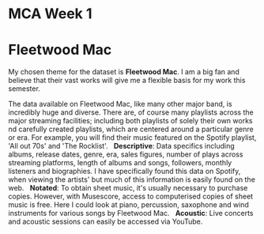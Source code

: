 # MCA Week 1

# Fleetwood Mac

My chosen theme for the dataset is **Fleetwood Mac**. I am a big fan and believe that their vast works will give me a flexible basis for my work this semester.

The data available on Fleetwood Mac, like many other major band, is incredibly huge and diverse. There are, of course many playlists across the major streaming facilities; including both playlists of solely their own works nd carefully created playlists, which are centered around a particular genre or era. For example, you will find their music featured on the Spotify playlist, 'All out 70s' and 'The Rocklist'. 
 
**Descriptive**: Data specifics including albums, release dates, genre, era, sales figures, number of plays across streaming platforms, length of albums and songs, followers, monthly listeners and biographies. I have specifically found this data on Spotify, when viewing the artists' but much of this information is easily found on the web. 
 
**Notated**: To obtain sheet music, it's usually necessary to purchase copies. However, with Musescore, access to computerised copies of sheet music is free. Here I could look at piano, percussion, saxophone and wind instruments for various songs by Fleetwood Mac. 
 
**Acoustic**: Live concerts and acoustic sessions can easily be accessed via YouTube. 
